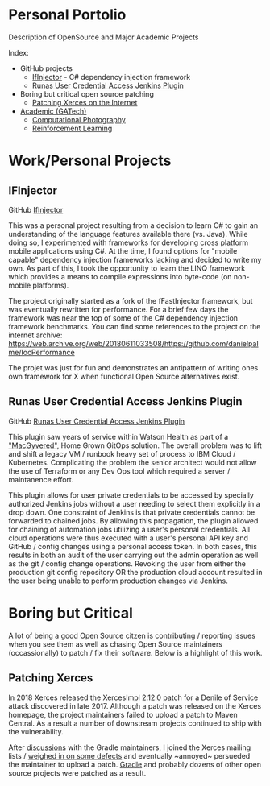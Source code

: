 # Personal Portolio
Description of OpenSource and Major Academic Projects

Index:
* GitHub projects
  * [IfInjector](#ifinjector) - C# dependency injection framework
  * [Runas User Credential Access Jenkins Plugin](#runas-user-credential-access-jenkins-plugin)
* Boring but critical open source patching
  * [Patching Xerces on the Internet](#patching-xerces)
* [Academic (GATech)](gatech/README.md)
  * [Computational Photography](gatech/computational_photography/README.md)
  * [Reinforcement Learning](gatech/reinforcement_learning/README.md)


# Work/Personal Projects

## IFInjector

GitHub [IfInjector](https://github.com/iamahern/IfInjector)

This was a personal project resulting from a decision to learn C# to gain an understanding of the language features available there (vs. Java). While doing so, I experimented with frameworks for developing cross platform mobile applications using C#. At the time, I found options for "mobile capable" dependency injection frameworks lacking and decided to write my own. As part of this, I took the opportunity to learn the LINQ framework which provides a means to compile expressions into byte-code (on non-mobile platforms).

The project originally started as a fork of the fFastInjector framework, but was eventually rewritten for performance. For a brief few days the framework was near the top of some of the C# dependency injection framework benchmarks. You can find some references to the project on the internet archive:
https://web.archive.org/web/20180611033508/https://github.com/danielpalme/IocPerformance

The projet was just for fun and demonstrates an antipattern of writing ones own framework for X when functional Open Source alternatives exist.


## Runas User Credential Access Jenkins Plugin

GitHub [Runas User Credential Access Jenkins Plugin](https://github.com/iamahern/runas-user-credential-access-project)

This plugin saw years of service within Watson Health as part of a ["MacGyvered"](https://www.merriam-webster.com/words-at-play/what-does-macgyver-mean-slang-definition), Home Grown GitOps solution. The overall problem was to lift and shift a legacy VM / runbook heavy set of process to IBM Cloud / Kubernetes. Complicating the problem the senior architect would not allow the use of Terraform or any Dev Ops tool which required a server / maintanence effort.

This plugin allows for user private credentials to be accessed by specially authorized Jenkins jobs without a user needing to select them explicitly in a drop down. One constraint of Jenkins is that private credentials cannot be forwarded to chained jobs. By allowing this propagation, the plugin allowed for chaining of automation jobs utilizing a user's personal credentials. All cloud operations were thus executed with a user's personal API key and GitHub / config changes using a personal access token. In both cases, this results in both an audit of the user carrying out the admin operation as well as the git / config change operations. Revoking the user from either the production git config repository OR the production cloud account resulted in the user being unable to perform production changes via Jenkins.


# Boring but Critical

A lot of being a good Open Source citzen is contributing / reporting issues when you see them as well as chasing Open Source maintainers (occassionally) to patch / fix their software. Below is a highlight of this work.


## Patching Xerces

In 2018 Xerces released the XercesImpl 2.12.0 patch for a Denile of Service attack discovered in late 2017. Although a patch was released on the Xerces homepage, the project maintainers failed to upload a patch to Maven Central. As a result a number of downstream projects continued to ship with the vulnerability.

After  [discussions](https://github.com/gradle/gradle/issues/5598) with the Gradle maintainers, I joined the Xerces mailing lists / [weighed in on some defects](https://issues.apache.org/jira/browse/XERCESJ-1695) and eventually ~annoyed~ persueded the maintainer to upload a patch. [Gradle](https://github.com/gradle/gradle/issues/5724) and probably dozens of other open source projects were patched as a result.
